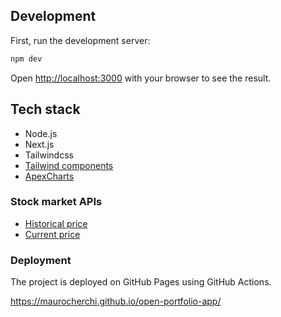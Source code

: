 ## Development

First, run the development server:

```bash
npm dev
```

Open [http://localhost:3000](http://localhost:3000) with your browser to see the result.

## Tech stack

* Node.js
* Next.js
* Tailwindcss
* [Tailwind components](https://tailwindui.com/components)
* [ApexCharts](https://apexcharts.com/)

### Stock market APIs

* [Historical price](https://site.financialmodelingprep.com/developer/docs#daily-chart-charts)
* [Current price](https://site.financialmodelingprep.com/developer/docs#simple-quote-quote)

### Deployment

The project is deployed on GitHub Pages using GitHub Actions.

https://maurocherchi.github.io/open-portfolio-app/

